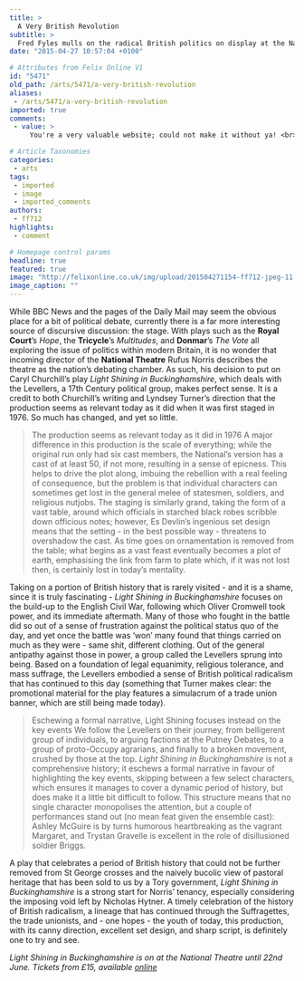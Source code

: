 ```yaml
---
title: >
  A Very British Revolution
subtitle: >
  Fred Fyles mulls on the radical British politics on display at the National Theatre's latest offering
date: "2015-04-27 10:57:04 +0100"

# Attributes from Felix Online V1
id: "5471"
old_path: /arts/5471/a-very-british-revolution
aliases:
 - /arts/5471/a-very-british-revolution
imported: true
comments:
 - value: >
     You're a very valuable website; could not make it without ya! <br>NBA 2K17 http://sdffgfgf.anime-festa.com/%E6%9C%AA%E9%81%B8%E6%8A%9E/buy%20fifa%2017%20coins%20for%20everyone

# Article Taxonomies
categories:
 - arts
tags:
 - imported
 - image
 - imported_comments
authors:
 - ff712
highlights:
 - comment

# Homepage control params
headline: true
featured: true
image: "http://felixonline.co.uk/img/upload/201504271154-ff712-jpeg-11.jpg"
image_caption: ""
---
```


While BBC News and the pages of the Daily Mail may seem the obvious place for a bit of political debate, currently there is a far more interesting source of discursive discussion: the stage. With plays such as the __Royal Court__’s _Hope_, the __Tricycle__’s _Multitudes_, and __Donmar__’s _The Vote_ all exploring the issue of politics within modern Britain, it is no wonder that incoming director of the __National Theatre__ Rufus Norris describes the theatre as the nation’s debating chamber. As such, his decision to put on Caryl Churchill’s play _Light Shining in Buckinghamshire_, which deals with the Levellers, a 17th Century political group, makes perfect sense. It is a credit to both Churchill’s writing and Lyndsey Turner’s direction that the production seems as relevant today as it did when it was first staged in 1976. So much has changed, and yet so little.
> The production seems as relevant today as it did in 1976
A major difference in this production is the scale of everything; while the original run only had six cast members, the National’s version has a cast of at least 50, if not more, resulting in a sense of epicness. This helps to drive the plot along, imbuing the rebellion with a real feeling of consequence, but the problem is that individual characters can sometimes get lost in the general melee of statesmen, soldiers, and religious nutjobs. The staging is similarly grand, taking the form of a vast table, around which officials in starched black robes scribble down officious notes; however, Es Devlin’s ingenious set design means that the setting - in the best possible way - threatens to overshadow the cast. As time goes on ornamentation is removed from the table; what begins as a vast feast eventually becomes a plot of earth, emphasising the link from farm to plate which, if it was not lost then, is certainly lost in today’s mentality.

Taking on a portion of British history that is rarely visited - and it is a shame, since it is truly fascinating - _Light Shining in Buckinghamshire_ focuses on the build-up to the English Civil War, following which Oliver Cromwell took power, and its immediate aftermath. Many of those who fought in the battle did so out of a sense of frustration against the political status quo of the day, and yet once the battle was ‘won’ many found that things carried on much as they were - same shit, different clothing. Out of the general antipathy against those in power, a group called the Levellers sprung into being. Based on a foundation of legal equanimity, religious tolerance, and mass suffrage, the Levellers embodied a sense of British political radicalism that has continued to this day (something that Turner makes clear: the promotional material for the play features a simulacrum of a trade union banner, which are still being made today).
> Eschewing a formal narrative, Light Shining focuses instead on the key events
We follow the Levellers on their journey, from belligerent group of individuals, to arguing factions at the Putney Debates, to a group of proto-Occupy agrarians, and finally to a broken movement, crushed by those at the top. _Light Shining in Buckinghamshire_ is not a comprehensive history; it eschews a formal narrative in favour of highlighting the key events, skipping between a few select characters, which ensures it manages to cover a dynamic period of history, but does make it a little bit difficult to follow. This structure means that no single character monopolises the attention, but a couple of performances stand out (no mean feat given the ensemble cast): Ashley McGuire is by turns humorous heartbreaking as the vagrant Margaret, and Trystan Gravelle is excellent in the role of disillusioned soldier Briggs.

A play that celebrates a period of British history that could not be further removed from St George crosses and the naively bucolic view of pastoral heritage that has been sold to us by a Tory government, _Light Shining in Buckinghamshire_ is a strong start for Norris’ tenancy, especially considering the imposing void left by Nicholas Hytner. A timely celebration of the history of British radicalism, a lineage that has continued through the Suffragettes, the trade unionists, and - one hopes - the youth of today, this production, with its canny direction, excellent set design, and sharp script, is definitely one to try and see.

_Light Shining in Buckinghamshire is on at the National Theatre until 22nd June. Tickets from £15, available [online](http://www.nationaltheatre.org.uk/shows/light-shining-in-buckinghamshire)_
